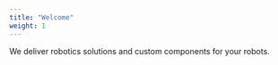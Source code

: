 ```yaml
---
title: "Welcome"
weight: 1
---
```


We deliver robotics solutions and custom components for your robots.
